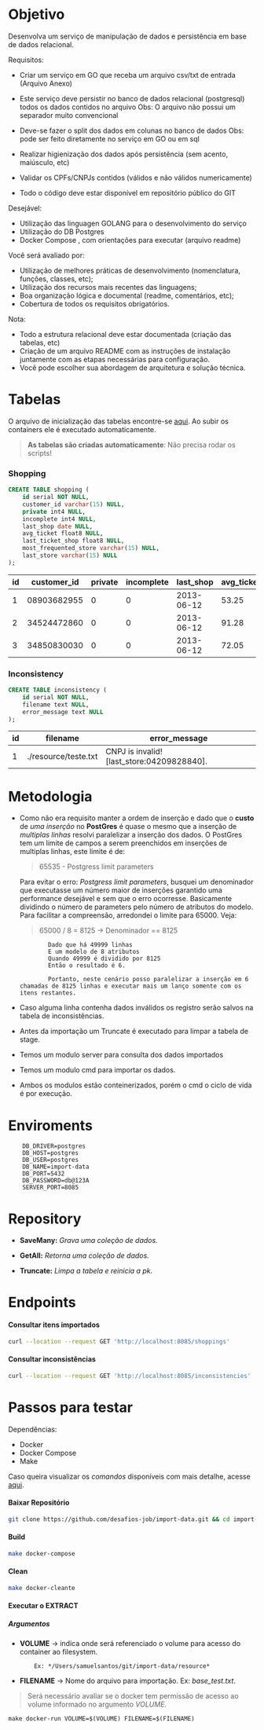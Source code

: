 # Objetivo

Desenvolva um serviço de manipulação de dados e persistência em base de dados relacional.

Requisitos:

-   Criar um serviço em GO que receba um arquivo csv/txt de entrada (Arquivo Anexo)
-   Este serviço deve persistir no banco de dados relacional (postgresql) todos os dados contidos no arquivo
    Obs: O arquivo não possui um separador muito convencional

-   Deve-se fazer o split dos dados em colunas no banco de dados
    Obs: pode ser feito diretamente no serviço em GO ou em sql

-   Realizar higienização dos dados após persistência (sem acento, maiúsculo, etc)
-   Validar os CPFs/CNPJs contidos (válidos e não válidos numericamente)
-   Todo o código deve estar disponível em repositório público do GIT

Desejável:

-   Utilização das linguagen GOLANG para o desenvolvimento do serviço
-   Utilização do DB Postgres
-   Docker Compose , com orientações para executar (arquivo readme)

Você será avaliado por:

-   Utilização de melhores práticas de desenvolvimento (nomenclatura, funções, classes, etc);
-   Utilização dos recursos mais recentes das linguagens;
-   Boa organização lógica e documental (readme, comentários, etc);
-   Cobertura de todos os requisitos obrigatórios.

Nota:

-   Todo a estrutura relacional deve estar documentada (criação das tabelas, etc)
-   Criação de um arquivo README com as instruções de instalação juntamente com as etapas necessárias para configuração.
-   Você pode escolher sua abordagem de arquitetura e solução técnica.

# Tabelas

O arquivo de inicialização das tabelas encontre-se [aqui](./resource/ddl/init.sql). Ao subir os containers ele é executado automaticamente.

> **As tabelas são criadas automaticamente**: Não precisa rodar os scripts!

### Shopping

```sql
CREATE TABLE shopping (
	id serial NOT NULL,
	customer_id varchar(15) NULL,
	private int4 NULL,
	incomplete int4 NULL,
	last_shop date NULL,
	avg_ticket float8 NULL,
	last_ticket_shop float8 NULL,
	most_frequented_store varchar(15) NULL,
	last_store varchar(15) NULL
);
```

| id  | customer_id | private | incomplete | last_shop  | avg_ticket | last_ticket_shop | most_frequented_store | last_store     |
| --- | ----------- | ------- | ---------- | ---------- | ---------- | ---------------- | --------------------- | -------------- |
| 1   | 08903682955 | 0       | 0          | 2013-06-12 | 53.25      | 53.25            | 79379491000850        | 79379491000850 |
| 2   | 34524472860 | 0       | 0          | 2013-06-12 | 91.28      | 91.28            | 79379491000850        | 79379491000850 |
| 3   | 34850830030 | 0       | 0          | 2013-06-12 | 72.05      | 72.05            |

### Inconsistency

```sql
CREATE TABLE inconsistency (
	id serial NOT NULL,
	filename text NULL,
	error_message text NULL
);
```

| id  | filename             | error_message                              |
| --- | -------------------- | ------------------------------------------ |
| 1   | ./resource/teste.txt | CNPJ is invalid! [last_store:04209828840]. |

# Metodologia

-   Como não era requisito manter a ordem de inserção e dado que o **custo** de _uma inserção_ no **PostGres** é quase o mesmo que a inserção de _multiplas linhas_ resolvi paralelizar a inserção dos dados. O PostGres tem um limite de campos a serem preenchidos em inserções de multiplas linhas, este limite é de:

    > 65535 - Postgress limit parameters

    Para evitar o erro: _Postgress limit parameters_, busquei um denominador que executasse um número maior de inserções garantido uma performance desejável e sem que o erro ocorresse. Basicamente dividindo o número de parameters pelo número de atributos do modelo. Para facilitar a compreensão, arredondei o limite para 65000. Veja:

    > 65000 / 8 = 8125 -> Denominador == 8125

        		Dado que há 49999 linhas
        		E um modelo de 8 atributos
        		Quando 49999 é dividido por 8125
        		Então o resultado é 6.

        		Portanto, neste cenário posso paralelizar a inserção em 6 chamadas de 8125 linhas e executar mais um lanço somente com os itens restantes.

-   Caso alguma linha contenha dados inválidos os registro serão salvos na tabela de inconsistências.
-   Antes da importação um Truncate é executado para limpar a tabela de stage.

-   Temos um modulo server para consulta dos dados importados
-   Temos um modulo cmd para importar os dados.
-   Ambos os modulos estão conteinerizados, porém o cmd o ciclo de vida é por execução.

# Enviroments

```env
  	DB_DRIVER=postgres
	DB_HOST=postgres
	DB_USER=postgres
	DB_NAME=import-data
	DB_PORT=5432
	DB_PASSWORD=db@123A
	SERVER_PORT=8085
```

# Repository

-   **SaveMany:** _Grava uma coleção de dados._

-   **GetAll:** _Retorna uma coleção de dados._

-   **Truncate:** _Limpa a tabela e reinicia a pk._

# Endpoints

#### Consultar itens importados

```bash
curl --location --request GET 'http://localhost:8085/shoppings'
```

#### Consultar inconsistências

```bash
curl --location --request GET 'http://localhost:8085/inconsistencies'
```

# Passos para testar

Dependências:

-   Docker
-   Docker Compose
-   Make

Caso queira visualizar os _comandos_ disponíveis com mais detalhe, acesse [aqui](./makefile).

#### Baixar Repositório

```bash
git clone https://github.com/desafios-job/import-data.git && cd import-data
```

#### Build

```bash
make docker-compose
```

#### Clean

```bash
make docker-cleante 
```

#### Executar o EXTRACT

##### Argumentos

-   **VOLUME** -> indica onde será referenciado o volume para acesso do container ao filesystem.

        	Ex: */Users/samuelsantos/git/import-data/resource*

-   **FILENAME** -> Nome do arquivo para importação.
    Ex: _base_test.txt_.

> Será necessário avaliar se o docker tem permissão de acesso ao volume informado no argumento _VOLUME_.

```
make docker-run VOLUME=$(VOLUME) FILENAME=$(FILENAME)
```
